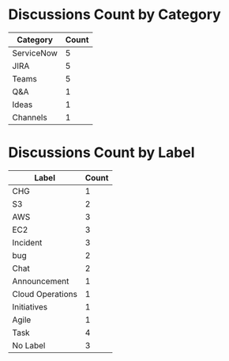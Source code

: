 # Discussions Count by Category

| Category | Count |
|----------|-------|
| ServiceNow | 5 |
| JIRA | 5 |
| Teams | 5 |
| Q&A | 1 |
| Ideas | 1 |
| Channels | 1 |

# Discussions Count by Label

| Label | Count |
|-------|-------|
| CHG | 1 |
| S3 | 2 |
| AWS | 3 |
| EC2 | 3 |
| Incident | 3 |
| bug | 2 |
| Chat | 2 |
| Announcement | 1 |
| Cloud Operations | 1 |
| Initiatives | 1 |
| Agile | 1 |
| Task | 4 |
| No Label | 3 |
